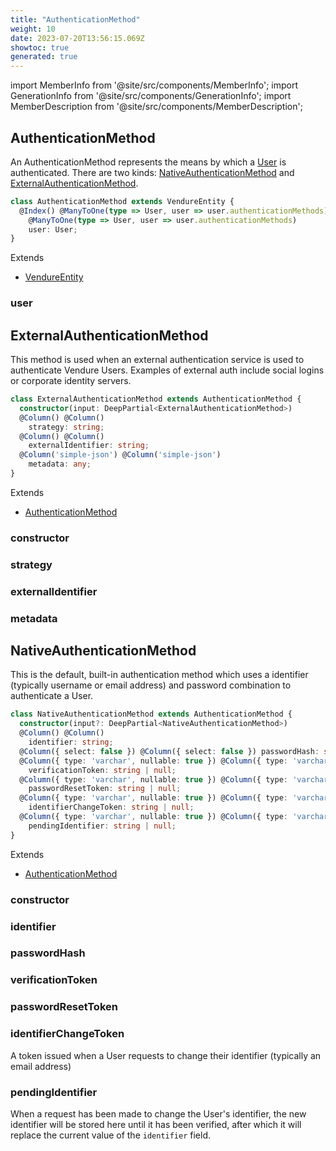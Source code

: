 ```yaml
---
title: "AuthenticationMethod"
weight: 10
date: 2023-07-20T13:56:15.069Z
showtoc: true
generated: true
---
```

<!-- This file was generated from the Vendure source. Do not modify. Instead, re-run the "docs:build" script -->
import MemberInfo from '@site/src/components/MemberInfo';
import GenerationInfo from '@site/src/components/GenerationInfo';
import MemberDescription from '@site/src/components/MemberDescription';


## AuthenticationMethod

<GenerationInfo sourceFile="packages/core/src/entity/authentication-method/authentication-method.entity.ts" sourceLine="14" packageName="@vendure/core" />

An AuthenticationMethod represents the means by which a <a href='/typescript-api/entities/user#user'>User</a> is authenticated. There are two kinds:
<a href='/typescript-api/entities/authentication-method#nativeauthenticationmethod'>NativeAuthenticationMethod</a> and <a href='/typescript-api/entities/authentication-method#externalauthenticationmethod'>ExternalAuthenticationMethod</a>.

```ts title="Signature"
class AuthenticationMethod extends VendureEntity {
  @Index() @ManyToOne(type => User, user => user.authenticationMethods) @Index()
    @ManyToOne(type => User, user => user.authenticationMethods)
    user: User;
}
```
Extends

 * <a href='/typescript-api/entities/vendure-entity#vendureentity'>VendureEntity</a>



### user

<MemberInfo kind="property" type="<a href='/typescript-api/entities/user#user'>User</a>"   />




## ExternalAuthenticationMethod

<GenerationInfo sourceFile="packages/core/src/entity/authentication-method/external-authentication-method.entity.ts" sourceLine="14" packageName="@vendure/core" />

This method is used when an external authentication service is used to authenticate Vendure Users.
Examples of external auth include social logins or corporate identity servers.

```ts title="Signature"
class ExternalAuthenticationMethod extends AuthenticationMethod {
  constructor(input: DeepPartial<ExternalAuthenticationMethod>)
  @Column() @Column()
    strategy: string;
  @Column() @Column()
    externalIdentifier: string;
  @Column('simple-json') @Column('simple-json')
    metadata: any;
}
```
Extends

 * <a href='/typescript-api/entities/authentication-method#authenticationmethod'>AuthenticationMethod</a>



### constructor

<MemberInfo kind="method" type="(input: DeepPartial&#60;<a href='/typescript-api/entities/authentication-method#externalauthenticationmethod'>ExternalAuthenticationMethod</a>&#62;) => ExternalAuthenticationMethod"   />


### strategy

<MemberInfo kind="property" type="string"   />


### externalIdentifier

<MemberInfo kind="property" type="string"   />


### metadata

<MemberInfo kind="property" type="any"   />




## NativeAuthenticationMethod

<GenerationInfo sourceFile="packages/core/src/entity/authentication-method/native-authentication-method.entity.ts" sourceLine="14" packageName="@vendure/core" />

This is the default, built-in authentication method which uses a identifier (typically username or email address)
and password combination to authenticate a User.

```ts title="Signature"
class NativeAuthenticationMethod extends AuthenticationMethod {
  constructor(input?: DeepPartial<NativeAuthenticationMethod>)
  @Column() @Column()
    identifier: string;
  @Column({ select: false }) @Column({ select: false }) passwordHash: string;
  @Column({ type: 'varchar', nullable: true }) @Column({ type: 'varchar', nullable: true })
    verificationToken: string | null;
  @Column({ type: 'varchar', nullable: true }) @Column({ type: 'varchar', nullable: true })
    passwordResetToken: string | null;
  @Column({ type: 'varchar', nullable: true }) @Column({ type: 'varchar', nullable: true })
    identifierChangeToken: string | null;
  @Column({ type: 'varchar', nullable: true }) @Column({ type: 'varchar', nullable: true })
    pendingIdentifier: string | null;
}
```
Extends

 * <a href='/typescript-api/entities/authentication-method#authenticationmethod'>AuthenticationMethod</a>



### constructor

<MemberInfo kind="method" type="(input?: DeepPartial&#60;<a href='/typescript-api/entities/authentication-method#nativeauthenticationmethod'>NativeAuthenticationMethod</a>&#62;) => NativeAuthenticationMethod"   />


### identifier

<MemberInfo kind="property" type="string"   />


### passwordHash

<MemberInfo kind="property" type="string"   />


### verificationToken

<MemberInfo kind="property" type="string | null"   />


### passwordResetToken

<MemberInfo kind="property" type="string | null"   />


### identifierChangeToken

<MemberInfo kind="property" type="string | null"   />

A token issued when a User requests to change their identifier (typically
an email address)
### pendingIdentifier

<MemberInfo kind="property" type="string | null"   />

When a request has been made to change the User's identifier, the new identifier
will be stored here until it has been verified, after which it will
replace the current value of the `identifier` field.
